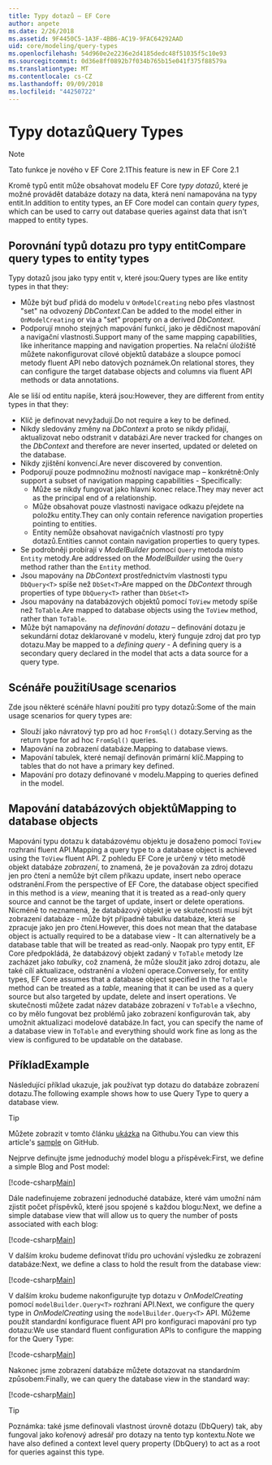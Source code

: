 ```yaml
---
title: Typy dotazů – EF Core
author: anpete
ms.date: 2/26/2018
ms.assetid: 9F4450C5-1A3F-4BB6-AC19-9FAC64292AAD
uid: core/modeling/query-types
ms.openlocfilehash: 54d960e2e2236e2d4185dedc48f51035f5c10e93
ms.sourcegitcommit: 0d36e8ff0892b7f034b765b15e041f375f88579a
ms.translationtype: MT
ms.contentlocale: cs-CZ
ms.lasthandoff: 09/09/2018
ms.locfileid: "44250722"
---
```

# <a name="query-types"></a><span data-ttu-id="b291b-102">Typy dotazů</span><span class="sxs-lookup"><span data-stu-id="b291b-102">Query Types</span></span>
> [!NOTE]
> <span data-ttu-id="b291b-103">Tato funkce je nového v EF Core 2.1</span><span class="sxs-lookup"><span data-stu-id="b291b-103">This feature is new in EF Core 2.1</span></span>

<span data-ttu-id="b291b-104">Kromě typů entit může obsahovat modelu EF Core _typy dotazů_, které je možné provádět databáze dotazy na data, která není namapována na typy entit.</span><span class="sxs-lookup"><span data-stu-id="b291b-104">In addition to entity types, an EF Core model can contain _query types_, which can be used to carry out database queries against data that isn't mapped to entity types.</span></span>

## <a name="compare-query-types-to-entity-types"></a><span data-ttu-id="b291b-105">Porovnání typů dotazu pro typy entit</span><span class="sxs-lookup"><span data-stu-id="b291b-105">Compare query types to entity types</span></span>

<span data-ttu-id="b291b-106">Typy dotazů jsou jako typy entit v, které jsou:</span><span class="sxs-lookup"><span data-stu-id="b291b-106">Query types are like entity types in that they:</span></span>

- <span data-ttu-id="b291b-107">Může být buď přidá do modelu v `OnModelCreating` nebo přes vlastnost "set" na odvozený _DbContext_.</span><span class="sxs-lookup"><span data-stu-id="b291b-107">Can be added to the model either in `OnModelCreating` or via a "set" property on a derived _DbContext_.</span></span>
- <span data-ttu-id="b291b-108">Podporují mnoho stejných mapování funkcí, jako je dědičnost mapování a navigační vlastnosti.</span><span class="sxs-lookup"><span data-stu-id="b291b-108">Support many of the same mapping capabilities, like inheritance mapping and navigation properties.</span></span> <span data-ttu-id="b291b-109">Na relační úložiště můžete nakonfigurovat cílové objektů databáze a sloupce pomocí metody fluent API nebo datových poznámek.</span><span class="sxs-lookup"><span data-stu-id="b291b-109">On relational stores, they can configure the target database objects and columns via fluent API methods or data annotations.</span></span>

<span data-ttu-id="b291b-110">Ale se liší od entitu napíše, která jsou:</span><span class="sxs-lookup"><span data-stu-id="b291b-110">However, they are different from entity types in that they:</span></span>

- <span data-ttu-id="b291b-111">Klíč je definovat nevyžadují.</span><span class="sxs-lookup"><span data-stu-id="b291b-111">Do not require a key to be defined.</span></span>
- <span data-ttu-id="b291b-112">Nikdy sledovány změny na _DbContext_ a proto se nikdy přidají, aktualizovat nebo odstranit v databázi.</span><span class="sxs-lookup"><span data-stu-id="b291b-112">Are never tracked for changes on the _DbContext_ and therefore are never inserted, updated or deleted on the database.</span></span>
- <span data-ttu-id="b291b-113">Nikdy zjištění konvencí.</span><span class="sxs-lookup"><span data-stu-id="b291b-113">Are never discovered by convention.</span></span>
- <span data-ttu-id="b291b-114">Podporují pouze podmnožinu možností navigace map – konkrétně:</span><span class="sxs-lookup"><span data-stu-id="b291b-114">Only support a subset of navigation mapping capabilities - Specifically:</span></span>
  - <span data-ttu-id="b291b-115">Může se nikdy fungovat jako hlavní konec relace.</span><span class="sxs-lookup"><span data-stu-id="b291b-115">They may never act as the principal end of a relationship.</span></span>
  - <span data-ttu-id="b291b-116">Může obsahovat pouze vlastnosti navigace odkazu přejdete na položku entity.</span><span class="sxs-lookup"><span data-stu-id="b291b-116">They can only contain reference navigation properties pointing to entities.</span></span>
  - <span data-ttu-id="b291b-117">Entity nemůže obsahovat navigačních vlastností pro typy dotazů.</span><span class="sxs-lookup"><span data-stu-id="b291b-117">Entities cannot contain navigation properties to query types.</span></span>
- <span data-ttu-id="b291b-118">Se podrobněji probírají v _ModelBuilder_ pomocí `Query` metoda místo `Entity` metody.</span><span class="sxs-lookup"><span data-stu-id="b291b-118">Are addressed on the _ModelBuilder_ using the `Query` method rather than the `Entity` method.</span></span>
- <span data-ttu-id="b291b-119">Jsou mapovány na _DbContext_ prostřednictvím vlastnosti typu `DbQuery<T>` spíše než `DbSet<T>`</span><span class="sxs-lookup"><span data-stu-id="b291b-119">Are mapped on the _DbContext_ through properties of type `DbQuery<T>` rather than `DbSet<T>`</span></span>
- <span data-ttu-id="b291b-120">Jsou mapovány na databázových objektů pomocí `ToView` metody spíše než `ToTable`.</span><span class="sxs-lookup"><span data-stu-id="b291b-120">Are mapped to database objects using the `ToView` method, rather than `ToTable`.</span></span>
- <span data-ttu-id="b291b-121">Může být namapovány na _definování dotazu_ – definování dotazu je sekundární dotaz deklarované v modelu, který funguje zdroj dat pro typ dotazu.</span><span class="sxs-lookup"><span data-stu-id="b291b-121">May be mapped to a _defining query_ - A defining query is a secondary query declared in the model that acts a data source for a query type.</span></span>

## <a name="usage-scenarios"></a><span data-ttu-id="b291b-122">Scénáře použití</span><span class="sxs-lookup"><span data-stu-id="b291b-122">Usage scenarios</span></span>

<span data-ttu-id="b291b-123">Zde jsou některé scénáře hlavní použití pro typy dotazů:</span><span class="sxs-lookup"><span data-stu-id="b291b-123">Some of the main usage scenarios for query types are:</span></span>

- <span data-ttu-id="b291b-124">Slouží jako návratový typ pro ad hoc `FromSql()` dotazy.</span><span class="sxs-lookup"><span data-stu-id="b291b-124">Serving as the return type for ad hoc `FromSql()` queries.</span></span>
- <span data-ttu-id="b291b-125">Mapování na zobrazení databáze.</span><span class="sxs-lookup"><span data-stu-id="b291b-125">Mapping to database views.</span></span>
- <span data-ttu-id="b291b-126">Mapování tabulek, které nemají definován primární klíč.</span><span class="sxs-lookup"><span data-stu-id="b291b-126">Mapping to tables that do not have a primary key defined.</span></span>
- <span data-ttu-id="b291b-127">Mapování pro dotazy definované v modelu.</span><span class="sxs-lookup"><span data-stu-id="b291b-127">Mapping to queries defined in the model.</span></span>

## <a name="mapping-to-database-objects"></a><span data-ttu-id="b291b-128">Mapování databázových objektů</span><span class="sxs-lookup"><span data-stu-id="b291b-128">Mapping to database objects</span></span>

<span data-ttu-id="b291b-129">Mapování typu dotazu k databázovému objektu je dosaženo pomocí `ToView` rozhraní fluent API.</span><span class="sxs-lookup"><span data-stu-id="b291b-129">Mapping a query type to a database object is achieved using the `ToView` fluent API.</span></span> <span data-ttu-id="b291b-130">Z pohledu EF Core je určený v této metodě objekt databáze _zobrazení_, to znamená, že je považován za zdroj dotazu jen pro čtení a nemůže být cílem příkazu update, insert nebo operace odstranění.</span><span class="sxs-lookup"><span data-stu-id="b291b-130">From the perspective of EF Core, the database object specified in this method is a _view_, meaning that it is treated as a read-only query source and cannot be the target of update, insert or delete operations.</span></span> <span data-ttu-id="b291b-131">Nicméně to neznamená, že databázový objekt je ve skutečnosti musí být zobrazení databáze - může být případně tabulku databáze, která se zpracuje jako jen pro čtení.</span><span class="sxs-lookup"><span data-stu-id="b291b-131">However, this does not mean that the database object is actually required to be a database view - It can alternatively be a database table that will be treated as read-only.</span></span> <span data-ttu-id="b291b-132">Naopak pro typy entit, EF Core předpokládá, že databázový objekt zadaný v `ToTable` metody lze zacházet jako _tabulky_, což znamená, že může sloužit jako zdroj dotazu, ale také cílí aktualizace, odstranění a vložení operace.</span><span class="sxs-lookup"><span data-stu-id="b291b-132">Conversely, for entity types, EF Core assumes that a database object specified in the `ToTable` method can be treated as a _table_, meaning that it can be used as a query source but also targeted by update, delete and insert operations.</span></span> <span data-ttu-id="b291b-133">Ve skutečnosti můžete zadat název databáze zobrazení v `ToTable` a všechno, co by mělo fungovat bez problémů jako zobrazení konfigurován tak, aby umožnit aktualizaci modelové databáze.</span><span class="sxs-lookup"><span data-stu-id="b291b-133">In fact, you can specify the name of a database view in `ToTable` and everything should work fine as long as the view is configured to be updatable on the database.</span></span>

## <a name="example"></a><span data-ttu-id="b291b-134">Příklad</span><span class="sxs-lookup"><span data-stu-id="b291b-134">Example</span></span>

<span data-ttu-id="b291b-135">Následující příklad ukazuje, jak používat typ dotazu do databáze zobrazení dotazu.</span><span class="sxs-lookup"><span data-stu-id="b291b-135">The following example shows how to use Query Type to query a database view.</span></span>

> [!TIP]
> <span data-ttu-id="b291b-136">Můžete zobrazit v tomto článku [ukázka](https://github.com/aspnet/EntityFrameworkCore/tree/master/samples/QueryTypes) na Githubu.</span><span class="sxs-lookup"><span data-stu-id="b291b-136">You can view this article's [sample](https://github.com/aspnet/EntityFrameworkCore/tree/master/samples/QueryTypes) on GitHub.</span></span>

<span data-ttu-id="b291b-137">Nejprve definujte jsme jednoduchý model blogu a příspěvek:</span><span class="sxs-lookup"><span data-stu-id="b291b-137">First, we define a simple Blog and Post model:</span></span>

[!code-csharp[Main](../../../efcore-repo/samples/QueryTypes/Program.cs#Entities)]

<span data-ttu-id="b291b-138">Dále nadefinujeme zobrazení jednoduché databáze, které vám umožní nám zjistit počet příspěvků, které jsou spojené s každou blogu:</span><span class="sxs-lookup"><span data-stu-id="b291b-138">Next, we define a simple database view that will allow us to query the number of posts associated with each blog:</span></span>

[!code-csharp[Main](../../../efcore-repo/samples/QueryTypes/Program.cs#View)]

<span data-ttu-id="b291b-139">V dalším kroku budeme definovat třídu pro uchování výsledku ze zobrazení databáze:</span><span class="sxs-lookup"><span data-stu-id="b291b-139">Next, we define a class to hold the result from the database view:</span></span>

[!code-csharp[Main](../../../efcore-repo/samples/QueryTypes/Program.cs#QueryType)]

<span data-ttu-id="b291b-140">V dalším kroku budeme nakonfigurujte typ dotazu v _OnModelCreating_ pomocí `modelBuilder.Query<T>` rozhraní API.</span><span class="sxs-lookup"><span data-stu-id="b291b-140">Next, we configure the query type in _OnModelCreating_ using the `modelBuilder.Query<T>` API.</span></span>
<span data-ttu-id="b291b-141">Můžeme použít standardní konfigurace fluent API pro konfiguraci mapování pro typ dotazu:</span><span class="sxs-lookup"><span data-stu-id="b291b-141">We use standard fluent configuration APIs to configure the mapping for the Query Type:</span></span>

[!code-csharp[Main](../../../efcore-repo/samples/QueryTypes/Program.cs#Configuration)]

<span data-ttu-id="b291b-142">Nakonec jsme zobrazení databáze můžete dotazovat na standardním způsobem:</span><span class="sxs-lookup"><span data-stu-id="b291b-142">Finally, we can query the database view in the standard way:</span></span>

[!code-csharp[Main](../../../efcore-repo/samples/QueryTypes/Program.cs#Query)]

> [!TIP]
> <span data-ttu-id="b291b-143">Poznámka: také jsme definovali vlastnost úrovně dotazu (DbQuery) tak, aby fungoval jako kořenový adresář pro dotazy na tento typ kontextu.</span><span class="sxs-lookup"><span data-stu-id="b291b-143">Note we have also defined a context level query property (DbQuery) to act as a root for queries against this type.</span></span>
